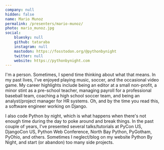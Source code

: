 ```yaml
---
company: null
hidden: false
name: Mario Munoz
permalink: /presenters/mario-munoz/
photo: mario_munoz.jpg
social:
    bluesky: null
    github: tataraba
    instagram: null
    mastodon: https://fosstodon.org/@pythonbynight
    twitter: null
    website: https://pythonbynight.com
---
```


I'm a person. Sometimes, I spend time thinking about what that means. In my past lives, I've enjoyed playing music, soccer, and the occasional video game. My career highlights include being an editor at a small non-profit, a minor stint as a pre-school teacher, managing payroll for a professional baseball team, coaching a high school soccer team, and being an analyst/project manager for HR systems. Oh, and by the time you read this, a software engineer working on Django.

I also code Python by night, which is what happens when there's not enough time during the day to poke around and break things. In the past couple of years, I've presented several talks/tutorials at PyCon US, DjangoCon US, Python Web Conference, North Bay Python, PyGotham, PyOhio, and others. Sometimes I neglect/blog on my website Python By Night, and start (or abandon) too many side projects.

